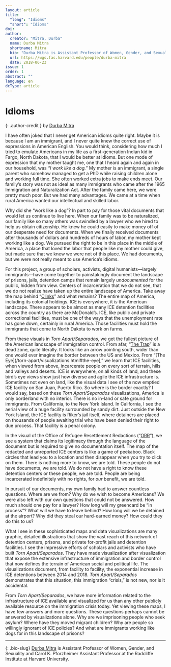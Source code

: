 ```yaml
---
layout: article
title: 
  "long": "Idioms"
  "short": "Idioms"
doi:
author: 
  creator: "Mitra, Durba"
  name: Durba Mitra
  shortname: Mitra
  bio: "Durba Mitra is Assistant Professor of Women, Gender, and Sexuality and Carol K. Pforzheimer Assistant Professor at the Radcliffe Institute at Harvard University."
  url: https://wgs.fas.harvard.edu/people/durba-mitra
  date: 2018-06-23
issue: 1
order: 1
abstract: ""
language: en
dcType: article
---
```


# Idioms

{: .author-credit }
by [Durba Mitra](https://wgs.fas.harvard.edu/people/durba-mitra)

I have often joked that I never get American idioms quite right. Maybe it is
  because I am an immigrant, and I never quite knew the correct use of
  expressions in American English. You would think, considering how much I
  tried to emulate Americans in my life as a first-generation Indian kid in
  Fargo, North Dakota, that I would be better at idioms. But one mode of
  expression that my mother taught me, one that I heard again and again in our
  household, was *“I work like a dog.”* My mother is an immigrant, a single
  parent who somehow managed to get a PhD while raising children alone and
  working full time. She often worked extra jobs to make ends meet. Our
  family’s story was not as ideal as many immigrants who came after the 1965
  Immigration and Naturalization Act. After the family came here, we were
  pretty much poor. But we had many advantages. We came at a time when rural
  America wanted our intellectual and skilled labor.

Why did she “work like a dog”? In part to pay for those vital documents that
would let us continue to live here. When our family was to be naturalized, our
family like so many others was swindled by a lawyer who we hired to help us
obtain citizenship. He knew he could easily to make money off of our desperate
need for documents. When we finally received documents after thousands of
dollars and hundreds of hours of labor, my mother kept working like a dog. We
pursued the right to be in this place in the middle of America, a place that
loved the labor that people like my mother could give, but made sure that we
knew we were not of this place. We had documents, but we were not really meant
to use America’s idioms.

For this project, a group of scholars, activists, digital humanists—largely
immigrants—have come together to painstakingly document the landscape of
prisons, jails, detention camps that remain largely *undocumented* for the
public, hidden from view. Centers of incarceration that we do not see, that we
do not realize have taken up the entire landscape of America. Take away the
map behind “[Clinks](/torn-apart/visualizations.html#clinks)” and what remains? The entire map of America, including its
colonial holdings. ICE is everywhere, it *is* the American landscape. There
appears to be almost as many ICE detention facilities across the country as
there are McDonald’s. ICE, like public and private correctional facilities,
must be one of the ways that the unemployment rate has gone down, certainly in
rural America. Those facilities must hold the immigrants that come to North
Dakota to work on farms. 

From these visuals in *Torn Apart/Separados*, we get the fullest picture of
the American landscape of immigration control. From afar, “[The
Trap](/torn-apart/visualizations.html#the-trap)” is a dead
zone, quite literally. It looks like an arrow pointing south, wider than one
would ever imagine the border between the US and Mexico. From “[The
Eye](/torn-apart/visualizations.html#the-eye],” we
learn that ICE facilities, when viewed from above, incarcerate people on every
sort of terrain, hills and valleys and deserts. ICE is everywhere, on all
kinds of land, and these bird’s eye views show just how diverse and agile the
ICE infrastructure is. Sometimes not even on land, like the visual data I see
of the now emptied ICE facility on San Juan, Puerto Rico. So where is the
border exactly? I would say, based on these *Torn Apart/Separados*
visualizations, America is only borderland with no interior. There is no
in-land or safe ground for immigrants. From California, to the New York
Island. In California, I see the aerial view of a huge facility surrounded by
sandy dirt. Just outside the New York Island, the ICE facility is Riker’s jail
itself, where detainers are placed on thousands of people awaiting trial who
have been denied their right to due process. That facility is a penal colony.

In the visual of the Office of Refugee Resettlement Redactions
(“[ORR](/torn-apart/visualizations.html#orr)”), we see a system that claims
its legitimacy through the language of the document but is required to give no
documentation itself. The map of the redacted and unreported ICE centers is
like a game of peekaboo. Black circles that lead you to a location and then
disappear when you try to click on them. There is nothing more to know, we are
told. These people do not have documents, we are told. We do not have a right
to know these detention centers or these people, we are told. People are being
incarcerated indefinitely with no rights, for *our* benefit, we are told. 

In pursuit of our documents, my own family had to answer countless questions.
Where are we from? Why do we wish to become Americans? We were also left with
our own questions that could not be answered. How much should one pay for a
lawyer? How long will my greencard be “in process”? What will we have to leave
behind? How long will we be detained at the airport? Why did they steal our
hard-earned money? How could they do this to us?

What I see in these sophisticated maps and data visualizations are many
graphic, detailed illustrations that show the vast reach of this network of
detention centers, prisons, and private for-profit jails and detention
facilities. I see the impressive efforts of scholars and activists who have
built *Torn Apart/Separados*. They have made visualization after visualization
that expose the extensive infrastructure of immigration and border control
that now defines the terrain of American social and political life. The
visualizations document, from facility to facility, the exponential increase
in ICE detentions between 2014 and 2018. *Torn Apart/Separados* demonstrates
that this situation, this immigration “crisis,” is not new, nor is it
accidental. 

From *Torn Apart/Separados*, we have more information related to the
infrastructure of ICE available and visualized for us than any other publicly
available resource on the immigration crisis today. Yet viewing these maps, I
have few answers and more questions. These questions perhaps cannot be
answered by visualizations alone. Why are we imprisoning people who seek
asylum? Where have they moved migrant children? Why are people so willingly
ignorant of ICE policies? And what are immigrants working like dogs for in
this landscape of prisons?

---
{: .bio-slug}
[Durba Mitra](https://wgs.fas.harvard.edu/people/durba-mitra) is Assistant Professor of Women, Gender, and Sexuality and Carol K. Pforzheimer Assistant Professor at the Radcliffe Institute at Harvard University. 
